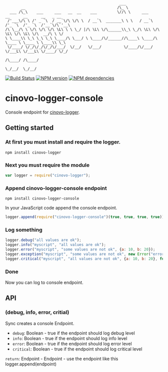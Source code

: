 `````
                                                   ___
       __                                         /\_ \
  ___ /\_\    ___     ___   __  __    ___         \//\ \     ___      __      __      __   _ __
 /'___\/\ \ /' _ `\  / __`\/\ \/\ \  / __`\  _______\ \ \   / __`\  /'_ `\  /'_ `\  /'__`\/\`'__\
/\ \__/\ \ \/\ \/\ \/\ \L\ \ \ \_/ |/\ \L\ \/\______\\_\ \_/\ \L\ \/\ \L\ \/\ \L\ \/\  __/\ \ \/
\ \____\\ \_\ \_\ \_\ \____/\ \___/ \ \____/\/______//\____\ \____/\ \____ \ \____ \ \____\\ \_\
 \/____/ \/_/\/_/\/_/\/___/  \/__/   \/___/          \/____/\/___/  \/___L\ \/___L\ \/____/ \/_/
                                                                      /\____/ /\____/
                                                                      \_/__/  \_/__/
`````

[![Build Status](https://secure.travis-ci.org/michaelwittig/node-logger-console.png)](http://travis-ci.org/michaelwittig/node-logger-console)
[![NPM version](https://badge.fury.io/js/cinovo-logger-console.png)](http://badge.fury.io/js/cinovo-logger-console)
[![NPM dependencies](https://david-dm.org/michaelwittig/node-logger-console.png)](https://david-dm.org/michaelwittig/node-logger-console)

# cinovo-logger-console

Console endpoint for [cinovo-logger](https://github.com/michaelwittig/node-logger).

## Getting started

### At first you must install and require the logger.

    npm install cinovo-logger

### Next you must require the module

`````javascript
var logger = require("cinovo-logger");
`````

### Append cinovo-logger-console endpoint

	npm install cinovo-logger-console

In your JavaScript code append the console endpoint.

`````javascript
logger.append(require("cinovo-logger-console")(true, true, true, true));
`````

### Log something

`````javascript
logger.debug("all values are ok");
logger.info("myscript", "all values are ok");
logger.error("myscript", "some values are not ok", {a: 10, b: 20});
logger.exception("myscript", "some values are not ok", new Error("error"));
logger.critical("myscript", "all values are not ok", {a: 10, b: 20}, function(err) { ... });
`````

### Done

Now you can log to console endpoint.

## API

### (debug, info, error, critial)

Sync creates a console Endpoint.

* `debug`: Boolean - true if the endpoint should log debug level
* `info`: Boolean - true if the endpoint should log info level
* `error`: Boolean - true if the endpoint should log error level
* `critical`: Boolean - true if the endpoint should log critical level

`return`: Endpoint - Endpoint - use the endpoint like this logger.append(endpoint)
